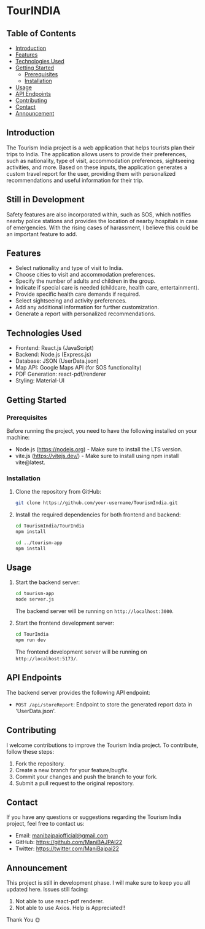 # TourINDIA

## Table of Contents

- [Introduction](#introduction)
- [Features](#features)
- [Technologies Used](#technologies-used)
- [Getting Started](#getting-started)
  - [Prerequisites](#prerequisites)
  - [Installation](#installation)
- [Usage](#usage)
- [API Endpoints](#api-endpoints)
- [Contributing](#contributing)
- [Contact](#contact)
- [Announcement](#announcement)

## Introduction

The Tourism India project is a web application that helps tourists plan their trips to India. The application allows users to provide their preferences, such as nationality, type of visit, accommodation preferences, sightseeing activities, and more. Based on these inputs, the application generates a custom travel report for the user, providing them with personalized recommendations and useful information for their trip.

## Still in Development

Safety features are also incorporated within, such as SOS, which notifies nearby police stations and provides the location of nearby hospitals in case of emergencies. With the rising cases of harassment, I believe this could be an important feature to add.

## Features

- Select nationality and type of visit to India.
- Choose cities to visit and accommodation preferences.
- Specify the number of adults and children in the group.
- Indicate if special care is needed (childcare, health care, entertainment).
- Provide specific health care demands if required.
- Select sightseeing and activity preferences.
- Add any additional information for further customization.
- Generate a report with personalized recommendations.

## Technologies Used

- Frontend: React.js (JavaScript)
- Backend: Node.js (Express.js)
- Database: JSON (UserData.json)
- Map API: Google Maps API (for SOS functionality)
- PDF Generation: react-pdf/renderer
- Styling: Material-UI

## Getting Started

### Prerequisites

Before running the project, you need to have the following installed on your machine:

- Node.js (https://nodejs.org) - Make sure to install the LTS version.
- vite.js (https://vitejs.dev/) - Make sure to install using npm install vite@latest.

### Installation

1. Clone the repository from GitHub:

   ```bash
   git clone https://github.com/your-username/TourismIndia.git
   ```

2. Install the required dependencies for both frontend and backend:

   ```bash
   cd TourismIndia/TourIndia
   npm install

   cd ../tourism-app
   npm install
   ```

## Usage

1. Start the backend server:

   ```bash
   cd tourism-app
   node server.js
   ```

   The backend server will be running on `http://localhost:3000`.

2. Start the frontend development server:

   ```bash
   cd TourIndia
   npm run dev
   ```

   The frontend development server will be running on `http://localhost:5173/`.


## API Endpoints

The backend server provides the following API endpoint:

- `POST /api/storeReport`: Endpoint to store the generated report data in 'UserData.json'.

## Contributing

I welcome contributions to improve the Tourism India project. To contribute, follow these steps:

1. Fork the repository.
2. Create a new branch for your feature/bugfix.
3. Commit your changes and push the branch to your fork.
4. Submit a pull request to the original repository.

## Contact

If you have any questions or suggestions regarding the Tourism India project, feel free to contact us:

- Email: manibajpaiofficial@gmail.com
- GitHub: https://github.com/ManiBAJPAI22
- Twitter: https://twitter.com/ManiBajpai22

## Announcement 
This project is still in development phase. 
I will make sure to keep you all updated here.
Issues still facing: 
1. Not able to use react-pdf renderer.
2. Not able to use Axios.
Help is Appreciated!!

Thank You 🌞